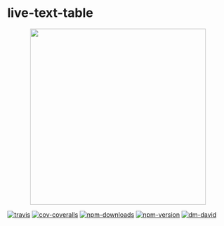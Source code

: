 # live-text-table

<img src="https://media1.tenor.com/images/22607bdddbe5f1ff86bffad4d592bc88/tenor.gif" style="width: 400px; display: block; margin: 0 auto;">

[![travis][travis.svg]][travis.link]
[![cov-coveralls][cov-coveralls.svg]][cov-coveralls.link]
[![npm-downloads][npm-downloads.svg]][npm.link]
[![npm-version][npm-version.svg]][npm.link]
[![dm-david][dm-david.svg]][dm-david.link]

[travis.svg]: https://travis-ci.com/catdad/live-text-table.svg?branch=master
[travis.link]: https://travis-ci.com/catdad/live-text-table
[cov-coveralls.svg]: https://coveralls.io/repos/github/catdad/live-text-table/badge.svg?branch=master
[cov-coveralls.link]: https://coveralls.io/github/catdad/live-text-table?branch=master
[npm-downloads.svg]: https://img.shields.io/npm/dm/live-text-table.svg
[npm.link]: https://www.npmjs.com/package/live-text-table
[npm-version.svg]: https://img.shields.io/npm/v/live-text-table.svg
[dm-david.svg]: https://david-dm.org/catdad/live-text-table.svg
[dm-david.link]: https://david-dm.org/catdad/live-text-table

